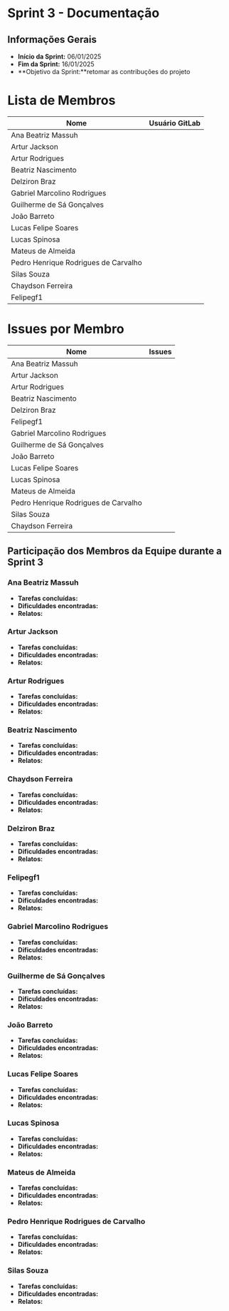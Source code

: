 # Sprint 3 - Documentação

## Informações Gerais
- **Início da Sprint:** 06/01/2025
- **Fim da Sprint:** 16/01/2025
- **Objetivo da Sprint:**retomar as contribuções do projeto 

# Lista de Membros

| Nome                              | Usuário GitLab          |
|-----------------------------------|-------------------------|
| Ana Beatriz Massuh                |                         |
| Artur Jackson                     |                         |
| Artur Rodrigues                   |                         |
| Beatriz Nascimento                |                         |
| Delziron Braz                     |                         |
| Gabriel Marcolino Rodrigues       |                         |
| Guilherme de Sá Gonçalves         |                         |
| João Barreto                      |                         |
| Lucas Felipe Soares               |                         |
| Lucas Spinosa                     |                         |
| Mateus de Almeida                 |                         |
| Pedro Henrique Rodrigues de Carvalho |                      |
| Silas Souza                       |                         |
| Chaydson Ferreira                 |                         |
| Felipegf1                         |                         |

# Issues por Membro

| Nome                              | Issues                   |
|-----------------------------------|--------------------------|
| Ana Beatriz Massuh                |                          |
| Artur Jackson                     |                          |
| Artur Rodrigues                   |                          |
| Beatriz Nascimento                |                          |
| Delziron Braz                     |                          |
| Felipegf1                         |                          |
| Gabriel Marcolino Rodrigues       |                          |
| Guilherme de Sá Gonçalves         |                          |
| João Barreto                      |                          |
| Lucas Felipe Soares               |                          |
| Lucas Spinosa                     |                          |
| Mateus de Almeida                 |                          |
| Pedro Henrique Rodrigues de Carvalho |                       |
| Silas Souza                       |                          |
| Chaydson Ferreira                 |                          |

## Participação dos Membros da Equipe durante a Sprint 3

### Ana Beatriz Massuh
- **Tarefas concluídas:** 
- **Dificuldades encontradas:** 
- **Relatos:** 

### Artur Jackson
- **Tarefas concluídas:** 
- **Dificuldades encontradas:** 
- **Relatos:** 

### Artur Rodrigues
- **Tarefas concluídas:** 
- **Dificuldades encontradas:** 
- **Relatos:** 

### Beatriz Nascimento
- **Tarefas concluídas:** 
- **Dificuldades encontradas:** 
- **Relatos:** 

### Chaydson Ferreira
- **Tarefas concluídas:** 
- **Dificuldades encontradas:** 
- **Relatos:** 

### Delziron Braz
- **Tarefas concluídas:** 
- **Dificuldades encontradas:** 
- **Relatos:** 

### Felipegf1
- **Tarefas concluídas:** 
- **Dificuldades encontradas:** 
- **Relatos:** 

### Gabriel Marcolino Rodrigues
- **Tarefas concluídas:** 
- **Dificuldades encontradas:** 
- **Relatos:** 

### Guilherme de Sá Gonçalves
- **Tarefas concluídas:** 
- **Dificuldades encontradas:** 
- **Relatos:** 

### João Barreto
- **Tarefas concluídas:** 
- **Dificuldades encontradas:** 
- **Relatos:** 

### Lucas Felipe Soares
- **Tarefas concluídas:** 
- **Dificuldades encontradas:** 
- **Relatos:** 

### Lucas Spinosa
- **Tarefas concluídas:** 
- **Dificuldades encontradas:** 
- **Relatos:** 

### Mateus de Almeida
- **Tarefas concluídas:** 
- **Dificuldades encontradas:** 
- **Relatos:** 

### Pedro Henrique Rodrigues de Carvalho
- **Tarefas concluídas:** 
- **Dificuldades encontradas:** 
- **Relatos:** 

### Silas Souza
- **Tarefas concluídas:** 
- **Dificuldades encontradas:** 
- **Relatos:** 
